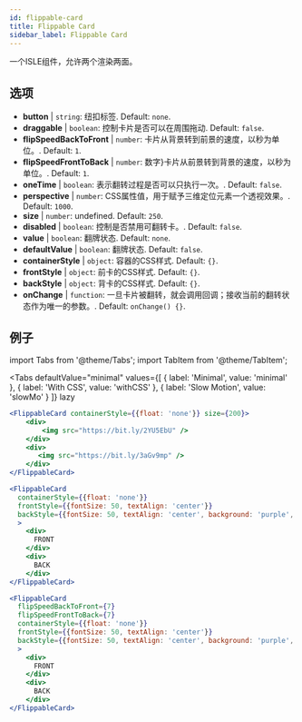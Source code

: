 ```yaml
---
id: flippable-card 
title: Flippable Card
sidebar_label: Flippable Card
---
```


一个ISLE组件，允许两个渲染两面。

## 选项

* __button__ | `string`: 纽扣标签. Default: `none`.
* __draggable__ | `boolean`: 控制卡片是否可以在周围拖动. Default: `false`.
* __flipSpeedBackToFront__ | `number`: 卡片从背景转到前景的速度，以秒为单位。. Default: `1`.
* __flipSpeedFrontToBack__ | `number`: 数字}卡片从前景转到背景的速度，以秒为单位。. Default: `1`.
* __oneTime__ | `boolean`: 表示翻转过程是否可以只执行一次。. Default: `false`.
* __perspective__ | `number`: CSS属性值，用于赋予三维定位元素一个透视效果。. Default: `1000`.
* __size__ | `number`: undefined. Default: `250`.
* __disabled__ | `boolean`: 控制是否禁用可翻转卡。. Default: `false`.
* __value__ | `boolean`: 翻牌状态. Default: `none`.
* __defaultValue__ | `boolean`: 翻牌状态. Default: `false`.
* __containerStyle__ | `object`: 容器的CSS样式. Default: `{}`.
* __frontStyle__ | `object`: 前卡的CSS样式. Default: `{}`.
* __backStyle__ | `object`: 背卡的CSS样式. Default: `{}`.
* __onChange__ | `function`: 一旦卡片被翻转，就会调用回调；接收当前的翻转状态作为唯一的参数。. Default: `onChange() {}`.


## 例子

import Tabs from '@theme/Tabs';
import TabItem from '@theme/TabItem';

<Tabs
    defaultValue="minimal"
    values={[
        { label: 'Minimal', value: 'minimal' },
        { label: 'With CSS', value: 'withCSS' },
        { label: 'Slow Motion', value: 'slowMo' }
    ]}
    lazy
>

<TabItem value="minimal">

```jsx live
<FlippableCard containerStyle={{float: 'none'}} size={200}>
    <div>
        <img src="https://bit.ly/2YU5EbU" />
    </div>
    <div>
       <img src="https://bit.ly/3aGv9mp" />
    </div>
</FlippableCard>
```

</TabItem>

<TabItem value="withCSS">

```jsx live
<FlippableCard 
  containerStyle={{float: 'none'}} 
  frontStyle={{fontSize: 50, textAlign: 'center'}} 
  backStyle={{fontSize: 50, textAlign: 'center', background: 'purple', color: 'white'}} 
  >
    <div>
      FRONT
    </div>
    <div>
      BACK
    </div>
</FlippableCard>
```

</TabItem>

<TabItem value="slowMo">

```jsx live
<FlippableCard 
  flipSpeedBackToFront={7} 
  flipSpeedFrontToBack={7}   
  containerStyle={{float: 'none'}} 
  frontStyle={{fontSize: 50, textAlign: 'center'}} 
  backStyle={{fontSize: 50, textAlign: 'center', background: 'purple', color: 'white'}} 
  >
    <div>
      FRONT
    </div>
    <div>
      BACK
    </div>
</FlippableCard>
```

</TabItem>

</Tabs>
